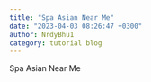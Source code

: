 ```yaml
---
title: "Spa Asian Near Me"
date: "2023-04-03 08:26:47 +0300"
author: NrdyBhu1
category: tutorial blog
---
```

Spa Asian Near Me
